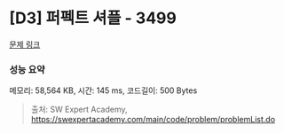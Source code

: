# [D3] 퍼펙트 셔플 - 3499 

[문제 링크](https://swexpertacademy.com/main/code/problem/problemDetail.do?contestProbId=AWGsRbk6AQIDFAVW) 

### 성능 요약

메모리: 58,564 KB, 시간: 145 ms, 코드길이: 500 Bytes



> 출처: SW Expert Academy, https://swexpertacademy.com/main/code/problem/problemList.do
